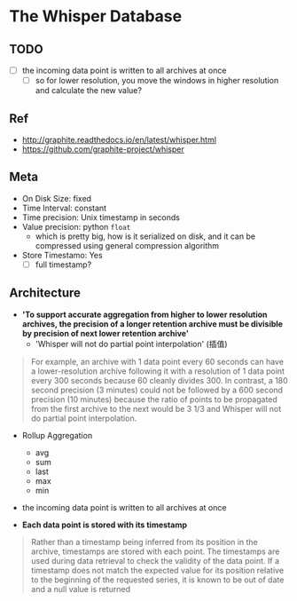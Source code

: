 # The Whisper Database

## TODO

- [ ] the incoming data point is written to all archives at once
  - [ ] so for lower resolution, you move the windows in higher resolution and calculate the new value?

## Ref

- http://graphite.readthedocs.io/en/latest/whisper.html
- https://github.com/graphite-project/whisper

## Meta

- On Disk Size: fixed
- Time Interval: constant
- Time precision: Unix timestamp in seconds
- Value precision: python `float`
  - which is pretty big, how is it serialized on disk, and it can be compressed using general compression algorithm
- Store Timestamo: Yes
  - [ ] full timestamp?

## Architecture

- **'To support accurate aggregation from higher to lower resolution archives, the precision of a longer retention archive must be divisible by precision of next lower retention archive'**
  - 'Whisper will not do partial point interpolation' (插值)

> For example, an archive with 1 data point every 60 seconds can have a lower-resolution archive following it with a resolution of 1 data point every 300 seconds because 60 cleanly divides 300. In contrast, a 180 second precision (3 minutes) could not be followed by a 600 second precision (10 minutes) because the ratio of points to be propagated from the first archive to the next would be 3 1/3 and Whisper will not do partial point interpolation.

- Rollup Aggregation
  - avg
  - sum
  - last
  - max
  - min

- the incoming data point is written to all archives at once
- **Each data point is stored with its timestamp**

> Rather than a timestamp being inferred from its position in the archive, timestamps are stored with each point. The timestamps are used during data retrieval to check the validity of the data point. If a timestamp does not match the expected value for its position relative to the beginning of the requested series, it is known to be out of date and a null value is returned
